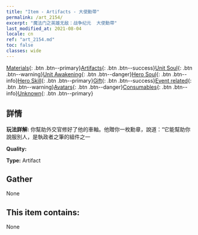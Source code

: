 ```yaml
---
title: "Item - Artifacts - 大使勳帶"
permalink: /art_2154/
excerpt: "魔法门之英雄无敌：战争纪元  大使勳帶"
last_modified_at: 2021-08-04
locale: cn
ref: "art_2154.md"
toc: false
classes: wide
---
```

 [Materials](/ItemsCN/){: .btn .btn--primary}[Artifacts](/ItemsCN/Artifacts/){: .btn .btn--success}[Unit Soul](/ItemsCN/UnitSoul/){: .btn .btn--warning}[Unit Awakening](/ItemsCN/UnitAwakening/){: .btn .btn--danger}[Hero Soul](/ItemsCN/HeroSoul/){: .btn .btn--info}[Hero Skill](/ItemsCN/HeroSkill/){: .btn .btn--primary}[Gift](/ItemsCN/Gift/){: .btn .btn--success}[Event related](/ItemsCN/Events/){: .btn .btn--warning}[Avatars](/ItemsCN/Avatars/){: .btn .btn--danger}[Consumables](/ItemsCN/Consumables/){: .btn .btn--info}[Unknown](/ItemsCN/Unknown/){: .btn .btn--primary}

## 詳情
 **玩法詳解:** 你幫助外交官修好了他的車軸。他贈你一枚勳章，說道：“它能幫助你說服別人，是執政者之筆的組件之一

 **Quality:** 

 **Type:** Artifact

## Gather

  None

## This item contains:

  None

